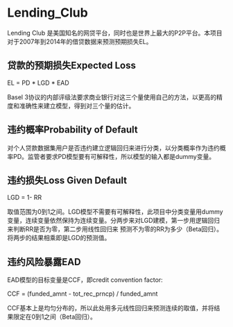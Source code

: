 # Lending_Club
Lending Club 是美国知名的网贷平台，同时也是世界上最大的P2P平台。本项目对于2007年到2014年的借贷数据来预测预期损失EL。

## 贷款的预期损失Expected Loss
EL = PD * LGD * EAD

Basel 3协议的内部评级法要求商业银行对这三个量使用自己的方法，以更高的精度和准确性来建立模型，得到对三个量的估计。

## 违约概率Probability of Default
对个人贷款数据集用户是否违约建立逻辑回归来进行分类，以分类概率作为违约概率PD。监管者要求PD模型要有可解释性，所以模型的输入都是dummy变量。

## 违约损失Loss Given Default

LGD = 1- RR

取值范围为0到1之间。LGD模型不需要有可解释性，此项目中分类变量用dummy变量，连续变量依然保持为连续变量。分两步来对LGD建模，第一步用逻辑回归来判断RR是否为零，第二步用线性回归来
预测不为零的RR为多少（Beta回归）。将两步的结果相乘即是LGD的预测值。

## 违约风险暴露EAD
EAD模型的目标变量是CCF，即credit convention factor:

CCF = (funded_amnt - tot_rec_prncp) / funded_amnt

CCF基本上是均匀分布的，所以此处用多元线性回归来预测连续的取值，并将结果限定在0到1之间（Beta回归）。
